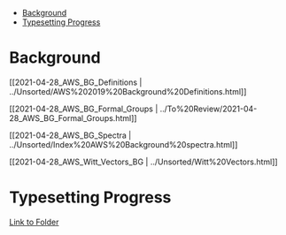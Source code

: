 -   [Background](#background)
-   [Typesetting Progress](#typesetting-progress)














Background
==========

[[2021-04-28_AWS_BG_Definitions | ../Unsorted/AWS%202019%20Background%20Definitions.html]]

[[2021-04-28_AWS_BG_Formal_Groups | ../To%20Review/2021-04-28_AWS_BG_Formal_Groups.html]]

[[2021-04-28_AWS_BG_Spectra | ../Unsorted/Index%20AWS%20Background%20spectra.html]]

[[2021-04-28_AWS_Witt_Vectors_BG | ../Unsorted/Witt%20Vectors.html]]

Typesetting Progress
====================

[Link to Folder](file::/home/zack/SparkleShare/github.com/Notes/Conferences/AWS2019/Typeset)
